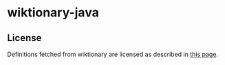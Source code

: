 # wiktionary-java

## License
Definitions fetched from wiktionary are licensed as described in [this page]([url](https://en.wiktionary.org/wiki/Wiktionary:Copyrights)https://en.wiktionary.org/wiki/Wiktionary:Copyrights).
